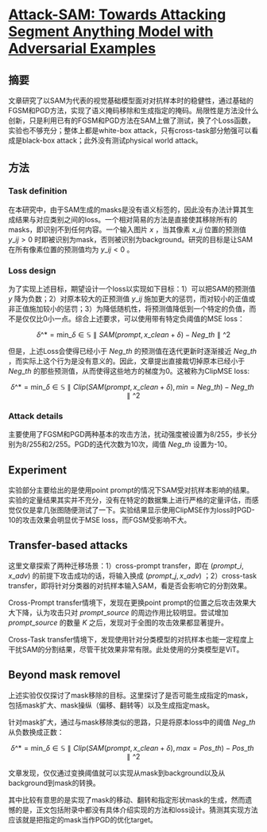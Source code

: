 # [Attack-SAM: Towards Attacking Segment Anything Model with Adversarial Examples](https://arxiv.org/abs/2305.00866)

## 摘要
文章研究了以SAM为代表的视觉基础模型面对对抗样本时的稳健性，通过基础的FGSM和PGD方法，实现了语义掩码移除和生成指定的掩码。局限性是方法没什么创新，只是利用已有的FGSM和PGD方法在SAM上做了测试，换了个Loss函数，实验也不够充分；整体上都是white-box attack，只有cross-task部分勉强可以看成是black-box attack；此外没有测试physical world attack。

## 方法
### Task definition
在本研究中，由于SAM生成的masks是没有语义标签的，因此没有办法计算其生成结果与对应类别之间的loss。一个相对简易的方法是直接使其移除所有的masks，即识别不到任何内容。一个输入图片 $x$ ，当其像素 $x\_{ij}$ 位置的预测值 $y\_{ij} > 0$ 时即被识别为mask，否则被识别为background。研究的目标是让SAM在所有像素位置的预测值均为 $y\_{ij} < 0$ 。

### Loss design
为了实现上述目标，期望设计一个loss以实现如下目标：1）可以把SAM的预测值 $y$ 降为负数；2）对原本较大的正预测值 $y\_{ij}$ 施加更大的惩罚，而对较小的正值或非正值施加较小的惩罚；3）为降低随机性，将预测值降低到一个特定的负值，而不是仅仅比0小一点。综合上述要求，可以使用带有特定负阈值的MSE loss：

$$ \delta\^{*} = \mathop{\text{min}}\_{\delta \in \mathbb{S}} \parallel SAM(prompt, x\_{clean} + \delta) - Neg\_{th} \parallel \^{2} $$

但是，上述Loss会使得已经小于 $Neg\_{th}$ 的预测值在迭代更新时逐渐接近 $Neg\_{th}$ ，而实际上这个行为是没有意义的。因此，文章提出直接裁切掉原本已经小于 $Neg\_{th}$ 的那些预测值，从而使得这些地方的梯度为0。这被称为ClipMSE loss:

$$ \delta\^{*} = \mathop{\text{min}}\_{\delta \in \mathbb{S}} \parallel Clip(SAM(prompt, x\_{clean} + \delta), min=Neg\_{th}) - Neg\_{th} \parallel \^{2} $$

### Attack details
主要使用了FGSM和PGD两种基本的攻击方法，扰动强度被设置为8/255，步长分别为8/255和2/255。PGD的迭代次数为10次，阈值 $Neg\_{th}$ 设置为-10。

## Experiment
实验部分主要给出的是使用point prompt的情况下SAM受对抗样本影响的结果。实验的定量结果其实并不充分，没有在特定的数据集上进行严格的定量评估，而感觉仅仅是拿几张图随便测试了一下。实验结果显示使用ClipMSE作为loss时PGD-10的攻击效果会明显优于MSE loss，而FGSM受影响不大。

## Transfer-based attacks
这里文章探索了两种迁移场景：1）cross-prompt transfer，即在 $(prompt\_{i}, x\_{adv})$ 的前提下攻击成功的话，将输入换成 $(prompt\_{j}, x\_{adv})$ ；2）cross-task transfer，即将针对分类器的对抗样本输入SAM，看是否会影响它的分割效果。

Cross-Prompt transfer情境下，发现在更换point prompt的位置之后攻击效果大大下降，认为攻击只对 $prompt\_{source}$ 的周边作用比较明显。尝试增加 $prompt\_{source}$ 的数量 $K$ 之后，发现对于全图的攻击效果都显著提升。

Cross-Task transfer情境下，发现使用针对分类模型的对抗样本也能一定程度上干扰SAM的分割结果，尽管干扰效果非常有限。此处使用的分类模型是ViT。

## Beyond mask removel
上述实验仅仅探讨了mask移除的目标。这里探讨了是否可能生成指定的mask，包括mask扩大、mask操纵（偏移、翻转等）以及生成指定mask。

针对mask扩大，通过与mask移除类似的思路，只是将原本loss中的阈值 $Neg\_{th}$ 从负数换成正数：

$$ \delta\^{*} = \mathop{\text{min}}\_{\delta \in \mathbb{S}} \parallel Clip(SAM(prompt, x\_{clean} + \delta), max=Pos\_{th}) - Pos\_{th} \parallel \^{2} $$

文章发现，仅仅通过变换阈值就可以实现从mask到background以及从background到mask的转换。

其中比较有意思的是实现了mask的移动、翻转和指定形状mask的生成，然而遗憾的是，正文包括附录中都没有具体介绍实现的方法和loss设计。猜测其实现方法应该就是把指定的mask当作PGD的优化target。
